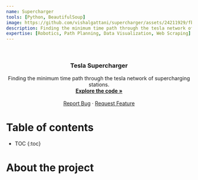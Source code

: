 ```yaml
---
name: Supercharger
tools: [Python, BeautifulSoup]
image: https://github.com/vishalgattani/supercharger/assets/24211929/fb7ed8a9-a423-4b82-9e17-6c8b44f2f813
description: Finding the minimum time path through the tesla network of supercharging stations.
expertise: [Robotics, Path Planning, Data Visualization, Web Scraping]
---
```


<!-- PROJECT LOGO -->
<br />
<div align="center">
<h3 align="center">Tesla Supercharger</h3>

  <p align="center">
    Finding the minimum time path through the tesla network of supercharging stations.
    <br />
    <a href="https://github.com/vishalgattani/supercharger"><strong>Explore the code »</strong></a>
    <br />
    <br />
    <a href="https://github.com/vishalgattani/supercharger/issues">Report Bug</a>
    ·
    <a href="https://github.com/vishalgattani/supercharger/issues">Request Feature</a>
  </p>
</div>



# Table of contents

* TOC
{:toc}

# About the project

<!-- <p align="center">
  <img width="1261" alt="supercharger" src="https://github.com/vishalgattani/supercharger/assets/24211929/0a34cde8-8acf-4f1a-af8c-440f88337e48">
</p> -->

<!-- <iframe width="900" height="800" frameborder="0" scrolling="no" src="//plotly.com/~vishalgattani/185.embed"></iframe> -->

<script src="https://cdn.plot.ly/plotly-latest.min.js"></script>
<div>                            <div id="fddcb4ce-9612-4daf-877e-7f1d77a14e05" class="plotly-graph-div" style="height:100%; width:100%;"></div>            <script type="text/javascript">                                    window.PLOTLYENV=window.PLOTLYENV || {};                                    if (document.getElementById("fddcb4ce-9612-4daf-877e-7f1d77a14e05")) {                    Plotly.newPlot(                        "fddcb4ce-9612-4daf-877e-7f1d77a14e05",                        [{"lat":[42.710356,40.544595,39.858702,43.592251,34.667629,35.108486,39.662265,43.623536,40.738399,38.877342,37.66976,38.249149,42.518715,39.040814,33.894227,32.726686,41.245823,43.102424,38.957778,40.277134,28.514873,30.181405,37.394181,45.70007,41.348503,45.64655,42.241125,34.850835,34.98737,33.79382,40.958869,40.66179,41.585206,35.174151,36.860525,29.112378,41.045431,46.729872,40.891909,36.61697,37.703163,38.017955,38.235578,44.347885,39.678111,38.993577,44.704537,43.109066,32.374263,40.32244,35.34075,33.741291,31.312424,41.57833,46.976918,32.135885,34.922962,36.835455,41.499616,33.52421,44.46286,38.642291,38.696385,37.14916,32.878773,29.827707,32.068583,32.760837,43.879042,41.080103,45.402786,47.192149,37.782622,29.140981,34.947013,33.485858,40.720352,39.541124,40.588118,35.901319,38.573122,39.77512,27.940665,44.105601,44.656089,48.509743,41.161085,42.236461,42.130914,27.31293,40.017517,37.963357,42.056357,37.5447,38.931919,35.9696,39.1481,41.760671,32.902166,33.921063,39.877253,35.505278,45.981226,42.460931,43.328388,38.837573,42.17434,38.900543,38.78216,40.957892,39.563776,41.519427,31.582287,42.895248,46.914375,43.979585,35.486585,43.886915,34.174754,37.405893,39.095382,44.964892,42.968675,33.986765,33.70275,32.833485,46.378836,43.12669,41.699048,39.137114,33.660784,37.02445,46.198035,40.195539,46.784467,39.443345,39.393663,36.165906,37.644519,39.00496,33.970281,39.268975,41.660517,26.77825,42.049602,35.191331,27.60089,45.83626,35.15396,30.423892,45.611941,41.041538,32.832466,36.289315,40.7999,40.683508,34.729509,38.069801,34.39359,32.274159,38.211962,34.614555,39.023876,28.766853,42.914231,31.448847,38.78799,29.690066,39.702238,40.06076,40.508562,37.593182,37.415328,36.748516,41.890872,40.68331,35.400105,36.913695,35.531428,39.92646,32.478594,36.766315,45.734046,35.140024,42.597887,38.366645,29.924286,30.199071,40.226408,32.949077,39.090758,47.708479,32.470885,28.617982,42.145542,39.605859,30.720702,30.266552,30.790734,36.167631,42.998817,24.72611,39.326258,42.243893,39.327438,36.612153,39.224642,35.972904,35.646451,41.781195,41.722672,46.009797,36.955196,34.238115,32.627837,33.673925,38.771208,40.415938,47.62957,37.126463,33.443011,33.498538,35.461664,40.726668,35.53859,47.116294,37.134167,33.231373,32.450591,40.146204,44.292984,34.849124,30.671556,39.552676,36.893583,40.778885,26.108605,43.485152,43.113878,26.485574,34.879736,44.804582,33.137098,41.907415,34.32753,32.943675,41.717337,33.421676,39.631467,30.716158,39.600831,36.60059,35.189016,45.15313,35.610678,44.957751,37.625618,42.838443,44.082607,33.931316,42.899615,41.310222,33.793198,44.03563,36.254143,36.945693,35.038644,29.108571,37.60878,41.313663,41.70995,35.850587,38.242676,40.41621,44.73704,37.394011,35.068595,44.77083,43.701129,42.295745,29.980687,40.303817,30.510908,40.179476,34.179106,44.782882,38.64082,38.80086,40.836301,39.489732,42.75625,35.226765,40.684466,38.4016,39.04438,34.113584,34.994625],"lon":[-73.819109,-74.334113,-84.277027,-116.27942,-79.002343,-106.612804,-75.692027,-72.3258949,-114.058998,-97.618699,-77.461414,-112.652524,-87.950428,-94.369265,-118.367407,-114.619093,-73.009059,-76.187446,-92.252761,-76.823255,-81.500189,-82.679605,-122.149858,-111.06329,-89.126115,-118.68198,-83.766522,-114.624329,-118.946272,-84.39713,-117.746501,-73.79282,-87.721114,-111.663194,-76.207467,-99.75208,-75.312237,-122.977392,-72.426995,-121.843973,-121.925304,-84.420664,-122.263886,-69.786042,-111.841003,-110.140513,-73.491829,-71.477768,-99.007197,-74.4869,-80.76579,-116.215029,-92.446436,-83.664593,-120.54162,-81.212853,-110.145558,-119.91058,-74.071324,-117.152568,-73.179308,-121.18813,-119.548525,-84.11385,-111.681694,-97.979685,-96.448248,-115.532486,-91.188428,-73.46135,-122.294371,-114.888901,-121.228683,-82.193938,-104.647997,-80.475763,-111.888712,-119.442336,-75.560089,-84.149634,-109.552368,-104.794648,-82.323525,-103.212569,-111.099022,-122.338681,-104.804955,-71.178325,-72.621435,-80.406743,-79.07712,-122.515699,-86.456352,-122.29011,-77.239564,-86.804159,-123.208604,-88.309184,-117.193699,-118.330074,-83.063448,-108.828094,-112.507161,-123.324124,-73.679992,-104.824889,-87.816626,-99.319142,-90.5329,-74.073976,-104.875651,-81.493146,-97.109152,-70.869299,-114.031924,-75.954114,-120.666378,-100.716887,-118.300803,-121.987945,-76.858319,-92.961249,-78.69568,-118.390162,-117.934297,-83.625813,-94.256378,-89.306829,-85.000326,-88.563468,-114.241801,-121.56535,-119.162687,-74.641375,-92.10232,-87.331737,-74.562619,-115.138655,-118.965499,-78.337848,-112.731503,-103.708626,-71.497242,-80.109586,-80.086345,-114.065592,-80.82286,-109.94341,-103.7226,-91.154637,-121.208249,-73.671661,-96.837638,-97.325935,-73.51524,-80.108327,-82.366353,-117.232243,-82.028798,-90.151048,-85.67319,-120.188432,-77.144352,-96.978988,-85.533057,-83.53221,-112.085173,-96.537727,-86.07959,-80.602742,-88.984738,-122.367483,-122.076575,-78.103517,-87.654214,-74.006508,-119.397796,-116.754463,-82.604495,-122.1984,-93.75437,-108.144266,-108.604932,-80.719776,-114.455249,-121.958136,-81.416018,-93.248782,-74.093572,-111.991933,-108.604325,-116.794283,-95.450473,-81.387995,-75.902081,-77.733324,-86.116677,-89.760156,-81.663625,-95.766044,-82.428935,-81.047912,-101.725107,-88.978895,-120.20741,-121.897995,-84.383507,-77.846845,-117.812644,-70.540289,-72.759717,-92.93137,-86.438854,-119.178084,-85.445105,-117.882412,-121.266149,-74.444713,-122.148073,-113.601737,-112.556876,-117.66309,-97.65144,-84.071932,-98.66012,-118.368328,-104.519352,-97.166412,-100.392455,-88.259828,-105.526325,-117.085459,-88.118644,-107.340171,-89.533986,-124.188383,-80.252444,-112.05205,-75.206857,-81.787149,-114.131562,-106.956345,-95.603229,-87.973023,-112.11846,-112.734081,-86.18863,-111.897331,-106.070818,-95.565944,-110.831666,-118.061916,-101.931467,-122.881254,-115.388014,-124.010966,-109.473842,-72.565798,-123.037458,-116.820082,-112.435248,-122.31731,-84.285394,-121.308473,-120.23792,-81.054651,-85.19593,-81.034603,-97.33314,-81.517018,-112.198576,-76.756116,-122.625023,-86.814089,-122.151999,-122.150347,-118.174576,-91.43711,-98.0445,-73.239226,-95.421547,-83.550529,-84.247841,-118.472135,-97.165632,-117.812306,-77.29633,-121.210529,-115.790859,-119.794179,-104.45267,-100.24836,-112.269008,-75.56489,-95.760267,-117.529427,-78.13567],"marker":{"autocolorscale":false,"cmax":194.0,"cmin":79.0,"color":[131.0,159.0,133.0,143.0,105.0,175.0,120.0,153.0,106.0,177.0,128.0,109.0,144.0,107.0,114.0,116.0,130.0,138.0,109.0,141.0,133.0,86.0,151.0,105.0,158.0,82.0,103.0,102.0,180.0,145.0,114.0,149.0,88.0,144.0,128.0,140.0,174.0,159.0,104.0,110.0,175.0,122.0,155.0,129.0,141.0,146.0,169.0,121.0,181.0,103.0,164.0,167.0,160.0,134.0,139.0,100.0,132.0,113.0,194.0,98.0,117.0,148.0,100.0,190.0,158.0,126.0,125.0,128.0,130.0,150.0,119.0,125.0,128.0,127.0,164.0,188.0,167.0,188.0,183.0,126.0,121.0,160.0,146.0,128.0,135.0,121.0,179.0,146.0,139.0,129.0,133.0,89.0,124.0,118.0,84.0,183.0,153.0,105.0,102.0,158.0,155.0,161.0,84.0,118.0,118.0,158.0,138.0,156.0,115.0,114.0,188.0,146.0,132.0,108.0,114.0,166.0,94.0,121.0,179.0,150.0,115.0,130.0,146.0,120.0,125.0,160.0,142.0,151.0,129.0,131.0,123.0,155.0,157.0,110.0,184.0,146.0,79.0,84.0,97.0,176.0,164.0,126.0,107.0,113.0,144.0,98.0,135.0,166.0,147.0,173.0,178.0,138.0,101.0,144.0,106.0,148.0,96.0,119.0,132.0,141.0,177.0,155.0,106.0,165.0,125.0,185.0,176.0,142.0,91.0,115.0,162.0,130.0,133.0,149.0,144.0,115.0,166.0,127.0,163.0,134.0,95.0,143.0,119.0,110.0,146.0,123.0,137.0,134.0,113.0,92.0,107.0,113.0,135.0,124.0,157.0,121.0,123.0,124.0,130.0,132.0,86.0,154.0,140.0,101.0,158.0,165.0,127.0,180.0,178.0,114.0,106.0,169.0,145.0,104.0,111.0,119.0,138.0,153.0,145.0,183.0,154.0,135.0,87.0,159.0,116.0,118.0,121.0,154.0,145.0,144.0,135.0,127.0,98.0,125.0,153.0,135.0,113.0,142.0,133.0,106.0,131.0,95.0,151.0,129.0,142.0,131.0,109.0,187.0,163.0,154.0,163.0,105.0,98.0,139.0,115.0,136.0,148.0,107.0,92.0,169.0,96.0,103.0,128.0,186.0,159.0,142.0,113.0,165.0,154.0,159.0,99.0,107.0,134.0,126.0,99.0,124.0,169.0,142.0,125.0,151.0,124.0,145.0,182.0,168.0,143.0,163.0,97.0,125.0,108.0,142.0,136.0,173.0,126.0,108.0,122.0,108.0,135.0],"colorbar":{"title":{"text":"Charging Rate"}},"opacity":0.75,"reversescale":false,"size":5},"mode":"markers","text":["Albany_NY","Edison_NJ","Dayton_OH","Boise_ID","Lumberton_NC","Albuquerque_NM","Newark_DE","West_Lebanon_NH","West_Wendover_NV","Salina_KS","Glen_Allen_VA","Beaver_UT","Pleasant_Prairie_WI","Independence_MO","Redondo_Beach_CA","Yuma_AZ","Milford_CT","Liverpool_NY","Columbia_MO","Harrisburg_PA","Turkey_Lake_FL","Lake_City_FL","Fremont_CA","Bozeman_MT","Peru_IL","Pendleton_OR","Ann_Arbor_MI","Needles_CA","Lebec_CA","Atlanta_GA","Winnemucca_NV","Queens_NY","Country_Club_Hills_IL","Flagstaff_AZ","Norfolk_VA","Uvalde_TX","Tannersville_PA","Centralia_WA","Southampton_NY","Seaside_CA","Dublin_CA","Lexington_KY","Napa_CA","Augusta_ME","Nephi_UT","Green_River_UT","Plattsburgh_NY","Hooksett_NH","Cisco_TX","Cranbury_NJ","Charlotte_NC","Indio_CA","Alexandria_LA","Maumee_OH","Ellensburg_WA","Savannah_GA","Holbrook_AZ","Fresno_CA","Newburgh_NY","Temecula_CA","South_Burlington_VT","Folsom_CA","Gardnerville_NV","London_KY","Casa_Grande_AZ","San_Marcos_TX","Corsicana_TX","El_Centro_CA","Onalaska_WI","Darien_CT","Sandy_OR","Superior_MT","Manteca_CA","Ocala_FL","Santa_Rosa_NM","Santee_SC","South_Salt_Lake_City_UT","Sparks_NV","Allentown_PA","Knoxville_TN","Moab_UT","Denver_CO","Brandon_FL","Rapid_City_SD","West_Yellowstone_MT","Burlington_WA","Cheyenne_WY","Dedham_MA","West_Springfield_MA","Port_St._Lucie_FL","Somerset_PA","San_Rafael_CA","St._Joseph_MI","San_Mateo_CA","Vienna_VA","Brentwood_TN","Ukiah_CA","Aurora_IL","San_Diego_CA","Hawthorne_CA","Grove_City_OH","Gallup_NM","Butte_MT","Grants_Pass_OR","Queensbury_NY","Colorado_Springs_CO","Highland_Park_IL","Hays_KS","St._Charles_MO","Paramus_NJ","Lone_Tree_CO","Cleveland_OH","Bellmead_TX","Seabrook_NH","Missoula_MT","Watertown_NY","Atascadero_CA","Murdo_SD","Burbank_CA","Sunnyvale_CA","Laurel_MD","Oakdale_MN","Buffalo_NY","Culver_City_CA","Fountain_Valley_CA","Macon_GA","Baxter_MN","Madison_WI","Angola_IN","Effingham_IL","Quartzsite_AZ","Gilroy_CA","Kennewick_WA","Hamilton_Township_NJ","Duluth_MN","Terre_Haute_IN","Egg_Harbor_Township_NJ","Las_Vegas_NV","Mammoth_Lakes_CA","Strasburg_VA","Wickenburg_AZ","Limon_CO","East_Greenwich_RI","Riviera_Beach_FL","Erie_PA","Kingman_AZ","Okeechobee_FL","Big_Timber_MT","Tucumcari_NM","Baton_Rouge_LA","The_Dalles_OR","Greenwich_CT","Dallas_TX","Perry_OK","Syosset_NY","Cranberry_PA","Greenville_SC","Tonopah_NV","Mountville_SC","Pearl_MS","Louisville_KY","Buellton_CA","Bethesda_MD","Victoria_TX","Grand_Rapids_MI","Tifton_GA","Richfield_UT","Columbus_TX","Indianapolis_IN","Triadelphia_WV","Normal_IL","Burlingame_CA","Mountain_View_CA","South_Hill_VA","Chicago_IL","Brooklyn_NY","Buttonwillow_CA","Beatty_NV","Asheville_NC","Corning_CA","Shreveport_LA","Farmington_NM","Billings_MT","Matthews_NC","Twin_Falls_ID","Vacaville_CA","St._Augustine_FL","Lake_Charles_LA","Tinton_Falls_NJ","Stanfield_AZ","Grand_Junction_CO","Coeur_d\'Alene_ID","Lindale_TX","Orlando_FL","Binghamton_NY","Hagerstown_MD","DeFuniak_Springs_FL","Slidell_LA","Kingsland_GA","Catoosa_OK","Port_Huron_MI","Marathon_FL","Goodland_KS","Cherry_Valley_IL","Truckee_CA","Monterey_CA","Blue_Ash_OH","Rocky_Mount_NC","Inyokern_CA","Sagamore_Beach_MA","West_Hartford_CT","Hinckley_MN","Bowling_Green_KY","Oxnard_CA","Auburn_AL","Costa_Mesa_CA","Roseville_CA","East_Brunswick_NJ","Bellevue_WA","St._George_UT","Buckeye_AZ","San_Juan_Capistrano_CA","Oklahoma_City_OK","Lima_OH","Weatherford_OK","Ritzville_WA","Trinidad_CO","Denton_TX","Sweetwater_TX","Champaign_IL","Gillette_WY","Barstow_CA","Mobile_AL","Glenwood_Springs_CO","Miner_MO","Eureka_CA","Plantation_FL","Idaho_Falls_ID","Utica_NY","Fort_Myers_FL","Yucca_AZ","Sheridan_WY","Sulphur_Springs_TX","Villa_Park_IL","Mayer_AZ","Gila_Bend_AZ","Mishawaka_IN","Tempe_AZ","Silverthorne_CO","Huntsville_TX","Price_UT","Lone_Pine_CA","Amarillo_TX","Woodburn_OR","Primm_NV","Lincoln_City_OR","Blanding_UT","Brattleboro_VT","Springfield_OR","Cabazon_CA","Pocatello_ID","Mt._Shasta_CA","Decatur_GA","Bend_OR","Coalinga_CA","Wytheville_VA","Chattanooga_TN","Port_Orange_FL","Wichita_KS","Macedonia_OH","Tremonton_UT","Plymouth_NC","Petaluma_CA","Lafayette_IN","Detroit_OR","Palo_Alto_CA","Mojave_CA","Eau_Claire_WI","Mitchell_SD","Lee_MA","Houston_TX","East_Liberty_OH","Tallahassee_FL","Lovelock_NV","Ardmore_OK","Baker_City_OR","Woodbridge_VA","Rocklin_CA","Elko_NV","Reno_NV","Lusk_WY","Shamrock_TX","Tooele_UT","Salisbury_MD","Topeka_KS","Rancho_Cucamonga_CA","Warsaw_NC"],"type":"scattergeo"}],                        {"geo":{"scope":"usa"},"mapbox":{"accesstoken":"pk.eyJ1IjoidmlzaGFsZ2F0dGFuaTEwIiwiYSI6ImNqazdvZjU1ajIwc24za241Ynp0b3FiMjIifQ.KOjDXUbj17uYUWgo_aFKQA","bearing":0},"showlegend":false,"template":{"data":{"barpolar":[{"marker":{"line":{"color":"#E5ECF6","width":0.5},"pattern":{"fillmode":"overlay","size":10,"solidity":0.2}},"type":"barpolar"}],"bar":[{"error_x":{"color":"#2a3f5f"},"error_y":{"color":"#2a3f5f"},"marker":{"line":{"color":"#E5ECF6","width":0.5},"pattern":{"fillmode":"overlay","size":10,"solidity":0.2}},"type":"bar"}],"carpet":[{"aaxis":{"endlinecolor":"#2a3f5f","gridcolor":"white","linecolor":"white","minorgridcolor":"white","startlinecolor":"#2a3f5f"},"baxis":{"endlinecolor":"#2a3f5f","gridcolor":"white","linecolor":"white","minorgridcolor":"white","startlinecolor":"#2a3f5f"},"type":"carpet"}],"choropleth":[{"colorbar":{"outlinewidth":0,"ticks":""},"type":"choropleth"}],"contourcarpet":[{"colorbar":{"outlinewidth":0,"ticks":""},"type":"contourcarpet"}],"contour":[{"colorbar":{"outlinewidth":0,"ticks":""},"colorscale":[[0.0,"#0d0887"],[0.1111111111111111,"#46039f"],[0.2222222222222222,"#7201a8"],[0.3333333333333333,"#9c179e"],[0.4444444444444444,"#bd3786"],[0.5555555555555556,"#d8576b"],[0.6666666666666666,"#ed7953"],[0.7777777777777778,"#fb9f3a"],[0.8888888888888888,"#fdca26"],[1.0,"#f0f921"]],"type":"contour"}],"heatmapgl":[{"colorbar":{"outlinewidth":0,"ticks":""},"colorscale":[[0.0,"#0d0887"],[0.1111111111111111,"#46039f"],[0.2222222222222222,"#7201a8"],[0.3333333333333333,"#9c179e"],[0.4444444444444444,"#bd3786"],[0.5555555555555556,"#d8576b"],[0.6666666666666666,"#ed7953"],[0.7777777777777778,"#fb9f3a"],[0.8888888888888888,"#fdca26"],[1.0,"#f0f921"]],"type":"heatmapgl"}],"heatmap":[{"colorbar":{"outlinewidth":0,"ticks":""},"colorscale":[[0.0,"#0d0887"],[0.1111111111111111,"#46039f"],[0.2222222222222222,"#7201a8"],[0.3333333333333333,"#9c179e"],[0.4444444444444444,"#bd3786"],[0.5555555555555556,"#d8576b"],[0.6666666666666666,"#ed7953"],[0.7777777777777778,"#fb9f3a"],[0.8888888888888888,"#fdca26"],[1.0,"#f0f921"]],"type":"heatmap"}],"histogram2dcontour":[{"colorbar":{"outlinewidth":0,"ticks":""},"colorscale":[[0.0,"#0d0887"],[0.1111111111111111,"#46039f"],[0.2222222222222222,"#7201a8"],[0.3333333333333333,"#9c179e"],[0.4444444444444444,"#bd3786"],[0.5555555555555556,"#d8576b"],[0.6666666666666666,"#ed7953"],[0.7777777777777778,"#fb9f3a"],[0.8888888888888888,"#fdca26"],[1.0,"#f0f921"]],"type":"histogram2dcontour"}],"histogram2d":[{"colorbar":{"outlinewidth":0,"ticks":""},"colorscale":[[0.0,"#0d0887"],[0.1111111111111111,"#46039f"],[0.2222222222222222,"#7201a8"],[0.3333333333333333,"#9c179e"],[0.4444444444444444,"#bd3786"],[0.5555555555555556,"#d8576b"],[0.6666666666666666,"#ed7953"],[0.7777777777777778,"#fb9f3a"],[0.8888888888888888,"#fdca26"],[1.0,"#f0f921"]],"type":"histogram2d"}],"histogram":[{"marker":{"pattern":{"fillmode":"overlay","size":10,"solidity":0.2}},"type":"histogram"}],"mesh3d":[{"colorbar":{"outlinewidth":0,"ticks":""},"type":"mesh3d"}],"parcoords":[{"line":{"colorbar":{"outlinewidth":0,"ticks":""}},"type":"parcoords"}],"pie":[{"automargin":true,"type":"pie"}],"scatter3d":[{"line":{"colorbar":{"outlinewidth":0,"ticks":""}},"marker":{"colorbar":{"outlinewidth":0,"ticks":""}},"type":"scatter3d"}],"scattercarpet":[{"marker":{"colorbar":{"outlinewidth":0,"ticks":""}},"type":"scattercarpet"}],"scattergeo":[{"marker":{"colorbar":{"outlinewidth":0,"ticks":""}},"type":"scattergeo"}],"scattergl":[{"marker":{"colorbar":{"outlinewidth":0,"ticks":""}},"type":"scattergl"}],"scattermapbox":[{"marker":{"colorbar":{"outlinewidth":0,"ticks":""}},"type":"scattermapbox"}],"scatterpolargl":[{"marker":{"colorbar":{"outlinewidth":0,"ticks":""}},"type":"scatterpolargl"}],"scatterpolar":[{"marker":{"colorbar":{"outlinewidth":0,"ticks":""}},"type":"scatterpolar"}],"scatter":[{"fillpattern":{"fillmode":"overlay","size":10,"solidity":0.2},"type":"scatter"}],"scatterternary":[{"marker":{"colorbar":{"outlinewidth":0,"ticks":""}},"type":"scatterternary"}],"surface":[{"colorbar":{"outlinewidth":0,"ticks":""},"colorscale":[[0.0,"#0d0887"],[0.1111111111111111,"#46039f"],[0.2222222222222222,"#7201a8"],[0.3333333333333333,"#9c179e"],[0.4444444444444444,"#bd3786"],[0.5555555555555556,"#d8576b"],[0.6666666666666666,"#ed7953"],[0.7777777777777778,"#fb9f3a"],[0.8888888888888888,"#fdca26"],[1.0,"#f0f921"]],"type":"surface"}],"table":[{"cells":{"fill":{"color":"#EBF0F8"},"line":{"color":"white"}},"header":{"fill":{"color":"#C8D4E3"},"line":{"color":"white"}},"type":"table"}]},"layout":{"annotationdefaults":{"arrowcolor":"#2a3f5f","arrowhead":0,"arrowwidth":1},"autotypenumbers":"strict","coloraxis":{"colorbar":{"outlinewidth":0,"ticks":""}},"colorscale":{"diverging":[[0,"#8e0152"],[0.1,"#c51b7d"],[0.2,"#de77ae"],[0.3,"#f1b6da"],[0.4,"#fde0ef"],[0.5,"#f7f7f7"],[0.6,"#e6f5d0"],[0.7,"#b8e186"],[0.8,"#7fbc41"],[0.9,"#4d9221"],[1,"#276419"]],"sequential":[[0.0,"#0d0887"],[0.1111111111111111,"#46039f"],[0.2222222222222222,"#7201a8"],[0.3333333333333333,"#9c179e"],[0.4444444444444444,"#bd3786"],[0.5555555555555556,"#d8576b"],[0.6666666666666666,"#ed7953"],[0.7777777777777778,"#fb9f3a"],[0.8888888888888888,"#fdca26"],[1.0,"#f0f921"]],"sequentialminus":[[0.0,"#0d0887"],[0.1111111111111111,"#46039f"],[0.2222222222222222,"#7201a8"],[0.3333333333333333,"#9c179e"],[0.4444444444444444,"#bd3786"],[0.5555555555555556,"#d8576b"],[0.6666666666666666,"#ed7953"],[0.7777777777777778,"#fb9f3a"],[0.8888888888888888,"#fdca26"],[1.0,"#f0f921"]]},"colorway":["#636efa","#EF553B","#00cc96","#ab63fa","#FFA15A","#19d3f3","#FF6692","#B6E880","#FF97FF","#FECB52"],"font":{"color":"#2a3f5f"},"geo":{"bgcolor":"white","lakecolor":"white","landcolor":"#E5ECF6","showlakes":true,"showland":true,"subunitcolor":"white"},"hoverlabel":{"align":"left"},"hovermode":"closest","mapbox":{"style":"light"},"paper_bgcolor":"white","plot_bgcolor":"#E5ECF6","polar":{"angularaxis":{"gridcolor":"white","linecolor":"white","ticks":""},"bgcolor":"#E5ECF6","radialaxis":{"gridcolor":"white","linecolor":"white","ticks":""}},"scene":{"xaxis":{"backgroundcolor":"#E5ECF6","gridcolor":"white","gridwidth":2,"linecolor":"white","showbackground":true,"ticks":"","zerolinecolor":"white"},"yaxis":{"backgroundcolor":"#E5ECF6","gridcolor":"white","gridwidth":2,"linecolor":"white","showbackground":true,"ticks":"","zerolinecolor":"white"},"zaxis":{"backgroundcolor":"#E5ECF6","gridcolor":"white","gridwidth":2,"linecolor":"white","showbackground":true,"ticks":"","zerolinecolor":"white"}},"shapedefaults":{"line":{"color":"#2a3f5f"}},"ternary":{"aaxis":{"gridcolor":"white","linecolor":"white","ticks":""},"baxis":{"gridcolor":"white","linecolor":"white","ticks":""},"bgcolor":"#E5ECF6","caxis":{"gridcolor":"white","linecolor":"white","ticks":""}},"title":{"x":0.05},"xaxis":{"automargin":true,"gridcolor":"white","linecolor":"white","ticks":"","title":{"standoff":15},"zerolinecolor":"white","zerolinewidth":2},"yaxis":{"automargin":true,"gridcolor":"white","linecolor":"white","ticks":"","title":{"standoff":15},"zerolinecolor":"white","zerolinewidth":2}}},"title":{"text":"Tesla Supercharger Network"}},                        {"responsive": true}                    )                };                            </script>        </div>

> Objective: Construct a search algorithm to find the minimum time path through the tesla network of supercharging stations. Each supercharger will refuel the vehicle at a different rate given in km/hr of charge time. Your route does not have to fully charge at every visited charger, so long as it never runs out of charge between two chargers. You should expect to need no more than 4-6 hours to solve this problem. We suggest implementing a quick brute force method before attempting to find an optimal routine.

This challenge requires to find out how to balance long driving distances accompanied by charging rates of multiple stations. Also, the generated path has to be valid between each charging station.

The challenge can be answered by dividing it into two separate problem sets:
1. How to find the shortest path with reasonable charging time?
2. How to optimally distribute the charging time at each station?

# Assumptions
1. The car begins at the start charger with a full charge of 320 kms.
2. The car travels at a constant speed of 105 km/hr along great circle routes between chargers.
3. The Earth is a sphere of radius 6356.752 kms.

# Methodology

## Shortest Path

Implemented an A-Star like algorithm with the cost heuristic to be as follows:

```python
heuristic = node.get_drivetimetoreach() + node.get_charge_time() + node.get_distancefromgoal()/velocity + 0.1*node.get_distancefromgoal()/node.get_charging_rate()
```

The neighboring nodes that are explored are only the ones that are within driving distance of the vehicle with the remaining fuel (distance) with or without full charge.

## Charging Optimality

If the distance to reach a neighboring node (which is not a goal node) is less than or equal to remaining fuel (distance), then there arises two possibilites:
1. Charge at current node if the charging rate is higher at current node i.e., charging time at current node will not be 0.
2. Charge at neighboring node if charging rate is lesser at current node i.e., charging time at current node will not be 0.

If the distance to reach a neighboring node (which is not a goal node) is greater than remaining fuel (distance), then there arises only one possibility:
1.  Charge at current node and proceed to the neigboring node.

# Results

<script src="https://cdn.plot.ly/plotly-latest.min.js"></script>
<div>                            <div id="b0b4c0d3-501b-4b43-b009-a836e189a63a" class="plotly-graph-div" style="height:100%; width:100%;"></div>            <script type="text/javascript">                                    window.PLOTLYENV=window.PLOTLYENV || {};                                    if (document.getElementById("b0b4c0d3-501b-4b43-b009-a836e189a63a")) {                    Plotly.newPlot(                        "b0b4c0d3-501b-4b43-b009-a836e189a63a",                        [{"lat":[41.22,43.63,43.69,43.8,43.75,44.28],"lon":[-95.84,-95.6,-93.36,-90.06,-87.75,-85.4],"marker":{"autocolorscale":false,"cmax":194.0,"cmin":79.0,"color":[165.0,108.0,92.0,138.0,116.0,111.0],"colorbar":{"title":{"text":"Charging Rate"}},"opacity":0.75,"reversescale":false,"size":5},"mode":"markers+lines","text":["Council_Bluffs_IA","Worthington_MN","Albert_Lea_MN","Mauston_WI","Sheboygan_WI","Cadillac_MI"],"type":"scattergeo"}],                        {"geo":{"scope":"usa"},"mapbox":{"accesstoken":"pk.eyJ1IjoidmlzaGFsZ2F0dGFuaTEwIiwiYSI6ImNqazdvZjU1ajIwc24za241Ynp0b3FiMjIifQ.KOjDXUbj17uYUWgo_aFKQA","bearing":0},"showlegend":false,"template":{"data":{"barpolar":[{"marker":{"line":{"color":"#E5ECF6","width":0.5},"pattern":{"fillmode":"overlay","size":10,"solidity":0.2}},"type":"barpolar"}],"bar":[{"error_x":{"color":"#2a3f5f"},"error_y":{"color":"#2a3f5f"},"marker":{"line":{"color":"#E5ECF6","width":0.5},"pattern":{"fillmode":"overlay","size":10,"solidity":0.2}},"type":"bar"}],"carpet":[{"aaxis":{"endlinecolor":"#2a3f5f","gridcolor":"white","linecolor":"white","minorgridcolor":"white","startlinecolor":"#2a3f5f"},"baxis":{"endlinecolor":"#2a3f5f","gridcolor":"white","linecolor":"white","minorgridcolor":"white","startlinecolor":"#2a3f5f"},"type":"carpet"}],"choropleth":[{"colorbar":{"outlinewidth":0,"ticks":""},"type":"choropleth"}],"contourcarpet":[{"colorbar":{"outlinewidth":0,"ticks":""},"type":"contourcarpet"}],"contour":[{"colorbar":{"outlinewidth":0,"ticks":""},"colorscale":[[0.0,"#0d0887"],[0.1111111111111111,"#46039f"],[0.2222222222222222,"#7201a8"],[0.3333333333333333,"#9c179e"],[0.4444444444444444,"#bd3786"],[0.5555555555555556,"#d8576b"],[0.6666666666666666,"#ed7953"],[0.7777777777777778,"#fb9f3a"],[0.8888888888888888,"#fdca26"],[1.0,"#f0f921"]],"type":"contour"}],"heatmapgl":[{"colorbar":{"outlinewidth":0,"ticks":""},"colorscale":[[0.0,"#0d0887"],[0.1111111111111111,"#46039f"],[0.2222222222222222,"#7201a8"],[0.3333333333333333,"#9c179e"],[0.4444444444444444,"#bd3786"],[0.5555555555555556,"#d8576b"],[0.6666666666666666,"#ed7953"],[0.7777777777777778,"#fb9f3a"],[0.8888888888888888,"#fdca26"],[1.0,"#f0f921"]],"type":"heatmapgl"}],"heatmap":[{"colorbar":{"outlinewidth":0,"ticks":""},"colorscale":[[0.0,"#0d0887"],[0.1111111111111111,"#46039f"],[0.2222222222222222,"#7201a8"],[0.3333333333333333,"#9c179e"],[0.4444444444444444,"#bd3786"],[0.5555555555555556,"#d8576b"],[0.6666666666666666,"#ed7953"],[0.7777777777777778,"#fb9f3a"],[0.8888888888888888,"#fdca26"],[1.0,"#f0f921"]],"type":"heatmap"}],"histogram2dcontour":[{"colorbar":{"outlinewidth":0,"ticks":""},"colorscale":[[0.0,"#0d0887"],[0.1111111111111111,"#46039f"],[0.2222222222222222,"#7201a8"],[0.3333333333333333,"#9c179e"],[0.4444444444444444,"#bd3786"],[0.5555555555555556,"#d8576b"],[0.6666666666666666,"#ed7953"],[0.7777777777777778,"#fb9f3a"],[0.8888888888888888,"#fdca26"],[1.0,"#f0f921"]],"type":"histogram2dcontour"}],"histogram2d":[{"colorbar":{"outlinewidth":0,"ticks":""},"colorscale":[[0.0,"#0d0887"],[0.1111111111111111,"#46039f"],[0.2222222222222222,"#7201a8"],[0.3333333333333333,"#9c179e"],[0.4444444444444444,"#bd3786"],[0.5555555555555556,"#d8576b"],[0.6666666666666666,"#ed7953"],[0.7777777777777778,"#fb9f3a"],[0.8888888888888888,"#fdca26"],[1.0,"#f0f921"]],"type":"histogram2d"}],"histogram":[{"marker":{"pattern":{"fillmode":"overlay","size":10,"solidity":0.2}},"type":"histogram"}],"mesh3d":[{"colorbar":{"outlinewidth":0,"ticks":""},"type":"mesh3d"}],"parcoords":[{"line":{"colorbar":{"outlinewidth":0,"ticks":""}},"type":"parcoords"}],"pie":[{"automargin":true,"type":"pie"}],"scatter3d":[{"line":{"colorbar":{"outlinewidth":0,"ticks":""}},"marker":{"colorbar":{"outlinewidth":0,"ticks":""}},"type":"scatter3d"}],"scattercarpet":[{"marker":{"colorbar":{"outlinewidth":0,"ticks":""}},"type":"scattercarpet"}],"scattergeo":[{"marker":{"colorbar":{"outlinewidth":0,"ticks":""}},"type":"scattergeo"}],"scattergl":[{"marker":{"colorbar":{"outlinewidth":0,"ticks":""}},"type":"scattergl"}],"scattermapbox":[{"marker":{"colorbar":{"outlinewidth":0,"ticks":""}},"type":"scattermapbox"}],"scatterpolargl":[{"marker":{"colorbar":{"outlinewidth":0,"ticks":""}},"type":"scatterpolargl"}],"scatterpolar":[{"marker":{"colorbar":{"outlinewidth":0,"ticks":""}},"type":"scatterpolar"}],"scatter":[{"fillpattern":{"fillmode":"overlay","size":10,"solidity":0.2},"type":"scatter"}],"scatterternary":[{"marker":{"colorbar":{"outlinewidth":0,"ticks":""}},"type":"scatterternary"}],"surface":[{"colorbar":{"outlinewidth":0,"ticks":""},"colorscale":[[0.0,"#0d0887"],[0.1111111111111111,"#46039f"],[0.2222222222222222,"#7201a8"],[0.3333333333333333,"#9c179e"],[0.4444444444444444,"#bd3786"],[0.5555555555555556,"#d8576b"],[0.6666666666666666,"#ed7953"],[0.7777777777777778,"#fb9f3a"],[0.8888888888888888,"#fdca26"],[1.0,"#f0f921"]],"type":"surface"}],"table":[{"cells":{"fill":{"color":"#EBF0F8"},"line":{"color":"white"}},"header":{"fill":{"color":"#C8D4E3"},"line":{"color":"white"}},"type":"table"}]},"layout":{"annotationdefaults":{"arrowcolor":"#2a3f5f","arrowhead":0,"arrowwidth":1},"autotypenumbers":"strict","coloraxis":{"colorbar":{"outlinewidth":0,"ticks":""}},"colorscale":{"diverging":[[0,"#8e0152"],[0.1,"#c51b7d"],[0.2,"#de77ae"],[0.3,"#f1b6da"],[0.4,"#fde0ef"],[0.5,"#f7f7f7"],[0.6,"#e6f5d0"],[0.7,"#b8e186"],[0.8,"#7fbc41"],[0.9,"#4d9221"],[1,"#276419"]],"sequential":[[0.0,"#0d0887"],[0.1111111111111111,"#46039f"],[0.2222222222222222,"#7201a8"],[0.3333333333333333,"#9c179e"],[0.4444444444444444,"#bd3786"],[0.5555555555555556,"#d8576b"],[0.6666666666666666,"#ed7953"],[0.7777777777777778,"#fb9f3a"],[0.8888888888888888,"#fdca26"],[1.0,"#f0f921"]],"sequentialminus":[[0.0,"#0d0887"],[0.1111111111111111,"#46039f"],[0.2222222222222222,"#7201a8"],[0.3333333333333333,"#9c179e"],[0.4444444444444444,"#bd3786"],[0.5555555555555556,"#d8576b"],[0.6666666666666666,"#ed7953"],[0.7777777777777778,"#fb9f3a"],[0.8888888888888888,"#fdca26"],[1.0,"#f0f921"]]},"colorway":["#636efa","#EF553B","#00cc96","#ab63fa","#FFA15A","#19d3f3","#FF6692","#B6E880","#FF97FF","#FECB52"],"font":{"color":"#2a3f5f"},"geo":{"bgcolor":"white","lakecolor":"white","landcolor":"#E5ECF6","showlakes":true,"showland":true,"subunitcolor":"white"},"hoverlabel":{"align":"left"},"hovermode":"closest","mapbox":{"style":"light"},"paper_bgcolor":"white","plot_bgcolor":"#E5ECF6","polar":{"angularaxis":{"gridcolor":"white","linecolor":"white","ticks":""},"bgcolor":"#E5ECF6","radialaxis":{"gridcolor":"white","linecolor":"white","ticks":""}},"scene":{"xaxis":{"backgroundcolor":"#E5ECF6","gridcolor":"white","gridwidth":2,"linecolor":"white","showbackground":true,"ticks":"","zerolinecolor":"white"},"yaxis":{"backgroundcolor":"#E5ECF6","gridcolor":"white","gridwidth":2,"linecolor":"white","showbackground":true,"ticks":"","zerolinecolor":"white"},"zaxis":{"backgroundcolor":"#E5ECF6","gridcolor":"white","gridwidth":2,"linecolor":"white","showbackground":true,"ticks":"","zerolinecolor":"white"}},"shapedefaults":{"line":{"color":"#2a3f5f"}},"ternary":{"aaxis":{"gridcolor":"white","linecolor":"white","ticks":""},"baxis":{"gridcolor":"white","linecolor":"white","ticks":""},"bgcolor":"#E5ECF6","caxis":{"gridcolor":"white","linecolor":"white","ticks":""}},"title":{"x":0.05},"xaxis":{"automargin":true,"gridcolor":"white","linecolor":"white","ticks":"","title":{"standoff":15},"zerolinecolor":"white","zerolinewidth":2},"yaxis":{"automargin":true,"gridcolor":"white","linecolor":"white","ticks":"","title":{"standoff":15},"zerolinecolor":"white","zerolinewidth":2}}},"title":{"text":"Tesla Supercharger Network"}},                        {"responsive": true}                    )                };                            </script>        </div>

<script src="https://cdn.plot.ly/plotly-latest.min.js"></script>
<div>                            <div id="6bb53630-236b-4f1c-84af-db275c8048ea" class="plotly-graph-div" style="height:100%; width:100%;"></div>            <script type="text/javascript">                                    window.PLOTLYENV=window.PLOTLYENV || {};                                    if (document.getElementById("6bb53630-236b-4f1c-84af-db275c8048ea")) {                    Plotly.newPlot(                        "6bb53630-236b-4f1c-84af-db275c8048ea",                        [{"lat":[42.710356,40.544595,39.858702,43.592251,34.667629,35.108486,39.662265,43.623536,40.738399,38.877342,37.66976,38.249149,42.518715,39.040814,33.894227,32.726686,41.245823,43.102424,38.957778,40.277134,28.514873,30.181405,37.394181,45.70007,41.348503,45.64655,42.241125,34.850835,34.98737,33.79382,40.958869,40.66179,41.585206,35.174151,36.860525,29.112378,41.045431,46.729872,40.891909,36.61697,37.703163,38.017955,38.235578,44.347885,39.678111,38.993577,44.704537,43.109066,32.374263,40.32244,35.34075,33.741291,31.312424,41.57833,46.976918,32.135885,34.922962,36.835455,41.499616,33.52421,44.46286,38.642291,38.696385,37.14916,32.878773,29.827707,32.068583,32.760837,43.879042,41.080103,45.402786,47.192149,37.782622,29.140981,34.947013,33.485858,40.720352,39.541124,40.588118,35.901319,38.573122,39.77512,27.940665,44.105601,44.656089,48.509743,41.161085,42.236461,42.130914,27.31293,40.017517,37.963357,42.056357,37.5447,38.931919,35.9696,39.1481,41.760671,32.902166,33.921063,39.877253,35.505278,45.981226,42.460931,43.328388,38.837573,42.17434,38.900543,38.78216,40.957892,39.563776,41.519427,31.582287,42.895248,46.914375,43.979585,35.486585,43.886915,34.174754,37.405893,39.095382,44.964892,42.968675,33.986765,33.70275,32.833485,46.378836,43.12669,41.699048,39.137114,33.660784,37.02445,46.198035,40.195539,46.784467,39.443345,39.393663,36.165906,37.644519,39.00496,33.970281,39.268975,41.660517,26.77825,42.049602,35.191331,27.60089,45.83626,35.15396,30.423892,45.611941,41.041538,32.832466,36.289315,40.7999,40.683508,34.729509,38.069801,34.39359,32.274159,38.211962,34.614555,39.023876,28.766853,42.914231,31.448847,38.78799,29.690066,39.702238,40.06076,40.508562,37.593182,37.415328,36.748516,41.890872,40.68331,35.400105,36.913695,35.531428,39.92646,32.478594,36.766315,45.734046,35.140024,42.597887,38.366645,29.924286,30.199071,40.226408,32.949077,39.090758,47.708479,32.470885,28.617982,42.145542,39.605859,30.720702,30.266552,30.790734,36.167631,42.998817,24.72611,39.326258,42.243893,39.327438,36.612153,39.224642,35.972904,35.646451,41.781195,41.722672,46.009797,36.955196,34.238115,32.627837,33.673925,38.771208,40.415938,47.62957,37.126463,33.443011,33.498538,35.461664,40.726668,35.53859,47.116294,37.134167,33.231373,32.450591,40.146204,44.292984,34.849124,30.671556,39.552676,36.893583,40.778885,26.108605,43.485152,43.113878,26.485574,34.879736,44.804582,33.137098,41.907415,34.32753,32.943675,41.717337,33.421676,39.631467,30.716158,39.600831,36.60059,35.189016,45.15313,35.610678,44.957751,37.625618,42.838443,44.082607,33.931316,42.899615,41.310222,33.793198,44.03563,36.254143,36.945693,35.038644,29.108571,37.60878,41.313663,41.70995,35.850587,38.242676,40.41621,44.73704,37.394011,35.068595,44.77083,43.701129,42.295745,29.980687,40.303817,30.510908,40.179476,34.179106,44.782882,38.64082,38.80086,40.836301,39.489732,42.75625,35.226765,40.684466,38.4016,39.04438,34.113584,34.994625],"lon":[-73.819109,-74.334113,-84.277027,-116.27942,-79.002343,-106.612804,-75.692027,-72.3258949,-114.058998,-97.618699,-77.461414,-112.652524,-87.950428,-94.369265,-118.367407,-114.619093,-73.009059,-76.187446,-92.252761,-76.823255,-81.500189,-82.679605,-122.149858,-111.06329,-89.126115,-118.68198,-83.766522,-114.624329,-118.946272,-84.39713,-117.746501,-73.79282,-87.721114,-111.663194,-76.207467,-99.75208,-75.312237,-122.977392,-72.426995,-121.843973,-121.925304,-84.420664,-122.263886,-69.786042,-111.841003,-110.140513,-73.491829,-71.477768,-99.007197,-74.4869,-80.76579,-116.215029,-92.446436,-83.664593,-120.54162,-81.212853,-110.145558,-119.91058,-74.071324,-117.152568,-73.179308,-121.18813,-119.548525,-84.11385,-111.681694,-97.979685,-96.448248,-115.532486,-91.188428,-73.46135,-122.294371,-114.888901,-121.228683,-82.193938,-104.647997,-80.475763,-111.888712,-119.442336,-75.560089,-84.149634,-109.552368,-104.794648,-82.323525,-103.212569,-111.099022,-122.338681,-104.804955,-71.178325,-72.621435,-80.406743,-79.07712,-122.515699,-86.456352,-122.29011,-77.239564,-86.804159,-123.208604,-88.309184,-117.193699,-118.330074,-83.063448,-108.828094,-112.507161,-123.324124,-73.679992,-104.824889,-87.816626,-99.319142,-90.5329,-74.073976,-104.875651,-81.493146,-97.109152,-70.869299,-114.031924,-75.954114,-120.666378,-100.716887,-118.300803,-121.987945,-76.858319,-92.961249,-78.69568,-118.390162,-117.934297,-83.625813,-94.256378,-89.306829,-85.000326,-88.563468,-114.241801,-121.56535,-119.162687,-74.641375,-92.10232,-87.331737,-74.562619,-115.138655,-118.965499,-78.337848,-112.731503,-103.708626,-71.497242,-80.109586,-80.086345,-114.065592,-80.82286,-109.94341,-103.7226,-91.154637,-121.208249,-73.671661,-96.837638,-97.325935,-73.51524,-80.108327,-82.366353,-117.232243,-82.028798,-90.151048,-85.67319,-120.188432,-77.144352,-96.978988,-85.533057,-83.53221,-112.085173,-96.537727,-86.07959,-80.602742,-88.984738,-122.367483,-122.076575,-78.103517,-87.654214,-74.006508,-119.397796,-116.754463,-82.604495,-122.1984,-93.75437,-108.144266,-108.604932,-80.719776,-114.455249,-121.958136,-81.416018,-93.248782,-74.093572,-111.991933,-108.604325,-116.794283,-95.450473,-81.387995,-75.902081,-77.733324,-86.116677,-89.760156,-81.663625,-95.766044,-82.428935,-81.047912,-101.725107,-88.978895,-120.20741,-121.897995,-84.383507,-77.846845,-117.812644,-70.540289,-72.759717,-92.93137,-86.438854,-119.178084,-85.445105,-117.882412,-121.266149,-74.444713,-122.148073,-113.601737,-112.556876,-117.66309,-97.65144,-84.071932,-98.66012,-118.368328,-104.519352,-97.166412,-100.392455,-88.259828,-105.526325,-117.085459,-88.118644,-107.340171,-89.533986,-124.188383,-80.252444,-112.05205,-75.206857,-81.787149,-114.131562,-106.956345,-95.603229,-87.973023,-112.11846,-112.734081,-86.18863,-111.897331,-106.070818,-95.565944,-110.831666,-118.061916,-101.931467,-122.881254,-115.388014,-124.010966,-109.473842,-72.565798,-123.037458,-116.820082,-112.435248,-122.31731,-84.285394,-121.308473,-120.23792,-81.054651,-85.19593,-81.034603,-97.33314,-81.517018,-112.198576,-76.756116,-122.625023,-86.814089,-122.151999,-122.150347,-118.174576,-91.43711,-98.0445,-73.239226,-95.421547,-83.550529,-84.247841,-118.472135,-97.165632,-117.812306,-77.29633,-121.210529,-115.790859,-119.794179,-104.45267,-100.24836,-112.269008,-75.56489,-95.760267,-117.529427,-78.13567],"marker":{"allowoverlap":true,"cmax":194.0,"cmin":79.0,"size":5,"symbol":["fuel","fuel","fuel","fuel","fuel","fuel","fuel","fuel","fuel","fuel","fuel","fuel","fuel","fuel","fuel","fuel","fuel","fuel","fuel","fuel","fuel","fuel","fuel","fuel","fuel","fuel","fuel","fuel","fuel","fuel","fuel","fuel","fuel","fuel","fuel","fuel","fuel","fuel","fuel","fuel","fuel","fuel","fuel","fuel","fuel","fuel","fuel","fuel","fuel","fuel","fuel","fuel","fuel","fuel","fuel","fuel","fuel","fuel","fuel","fuel","fuel","fuel","fuel","fuel","fuel","fuel","fuel","fuel","fuel","fuel","fuel","fuel","fuel","fuel","fuel","fuel","fuel","fuel","fuel","fuel","fuel","fuel","fuel","fuel","fuel","fuel","fuel","fuel","fuel","fuel","fuel","fuel","fuel","fuel","fuel","fuel","fuel","fuel","fuel","fuel","fuel","fuel","fuel","fuel","fuel","fuel","fuel","fuel","fuel","fuel","fuel","fuel","fuel","fuel","fuel","fuel","fuel","fuel","fuel","fuel","fuel","fuel","fuel","fuel","fuel","fuel","fuel","fuel","fuel","fuel","fuel","fuel","fuel","fuel","fuel","fuel","fuel","fuel","fuel","fuel","fuel","fuel","fuel","fuel","fuel","fuel","fuel","fuel","fuel","fuel","fuel","fuel","fuel","fuel","fuel","fuel","fuel","fuel","fuel","fuel","fuel","fuel","fuel","fuel","fuel","fuel","fuel","fuel","fuel","fuel","fuel","fuel","fuel","fuel","fuel","fuel","fuel","fuel","fuel","fuel","fuel","fuel","fuel","fuel","fuel","fuel","fuel","fuel","fuel","fuel","fuel","fuel","fuel","fuel","fuel","fuel","fuel","fuel","fuel","fuel","fuel","fuel","fuel","fuel","fuel","fuel","fuel","fuel","fuel","fuel","fuel","fuel","fuel","fuel","fuel","fuel","fuel","fuel","fuel","fuel","fuel","fuel","fuel","fuel","fuel","fuel","fuel","fuel","fuel","fuel","fuel","fuel","fuel","fuel","fuel","fuel","fuel","fuel","fuel","fuel","fuel","fuel","fuel","fuel","fuel","fuel","fuel","fuel","fuel","fuel","fuel","fuel","fuel","fuel","fuel","fuel","fuel","fuel","fuel","fuel","fuel","fuel","fuel","fuel","fuel","fuel","fuel","fuel","fuel","fuel","fuel","fuel","fuel","fuel","fuel","fuel","fuel","fuel","fuel","fuel","fuel","fuel","fuel","fuel","fuel","fuel","fuel","fuel","fuel","fuel","fuel","fuel","fuel","fuel","fuel","fuel","fuel"]},"mode":"markers","name":"Station","showlegend":false,"text":["Council_Bluffs_IA","Worthington_MN","Albert_Lea_MN","Mauston_WI","Sheboygan_WI","Cadillac_MI"],"type":"scattermapbox"},{"lat":[41.22,43.63,43.69,43.8,43.75,44.28],"lon":[-95.84,-95.6,-93.36,-90.06,-87.75,-85.4],"marker":{"allowoverlap":true,"size":8,"symbol":["fuel","fuel","fuel","fuel","fuel","fuel"]},"mode":"markers+lines","name":"Station","showlegend":false,"text":["Council_Bluffs_IA","Worthington_MN","Albert_Lea_MN","Mauston_WI","Sheboygan_WI","Cadillac_MI"],"type":"scattermapbox"}],                        {"geo":{"scope":"usa"},"mapbox":{"accesstoken":"pk.eyJ1IjoidmlzaGFsZ2F0dGFuaTEwIiwiYSI6ImNqazdvZjU1ajIwc24za241Ynp0b3FiMjIifQ.KOjDXUbj17uYUWgo_aFKQA","bearing":0,"center":{"lat":38.92,"lon":-99.3},"pitch":0,"zoom":2.5},"showlegend":false,"template":{"data":{"barpolar":[{"marker":{"line":{"color":"#E5ECF6","width":0.5},"pattern":{"fillmode":"overlay","size":10,"solidity":0.2}},"type":"barpolar"}],"bar":[{"error_x":{"color":"#2a3f5f"},"error_y":{"color":"#2a3f5f"},"marker":{"line":{"color":"#E5ECF6","width":0.5},"pattern":{"fillmode":"overlay","size":10,"solidity":0.2}},"type":"bar"}],"carpet":[{"aaxis":{"endlinecolor":"#2a3f5f","gridcolor":"white","linecolor":"white","minorgridcolor":"white","startlinecolor":"#2a3f5f"},"baxis":{"endlinecolor":"#2a3f5f","gridcolor":"white","linecolor":"white","minorgridcolor":"white","startlinecolor":"#2a3f5f"},"type":"carpet"}],"choropleth":[{"colorbar":{"outlinewidth":0,"ticks":""},"type":"choropleth"}],"contourcarpet":[{"colorbar":{"outlinewidth":0,"ticks":""},"type":"contourcarpet"}],"contour":[{"colorbar":{"outlinewidth":0,"ticks":""},"colorscale":[[0.0,"#0d0887"],[0.1111111111111111,"#46039f"],[0.2222222222222222,"#7201a8"],[0.3333333333333333,"#9c179e"],[0.4444444444444444,"#bd3786"],[0.5555555555555556,"#d8576b"],[0.6666666666666666,"#ed7953"],[0.7777777777777778,"#fb9f3a"],[0.8888888888888888,"#fdca26"],[1.0,"#f0f921"]],"type":"contour"}],"heatmapgl":[{"colorbar":{"outlinewidth":0,"ticks":""},"colorscale":[[0.0,"#0d0887"],[0.1111111111111111,"#46039f"],[0.2222222222222222,"#7201a8"],[0.3333333333333333,"#9c179e"],[0.4444444444444444,"#bd3786"],[0.5555555555555556,"#d8576b"],[0.6666666666666666,"#ed7953"],[0.7777777777777778,"#fb9f3a"],[0.8888888888888888,"#fdca26"],[1.0,"#f0f921"]],"type":"heatmapgl"}],"heatmap":[{"colorbar":{"outlinewidth":0,"ticks":""},"colorscale":[[0.0,"#0d0887"],[0.1111111111111111,"#46039f"],[0.2222222222222222,"#7201a8"],[0.3333333333333333,"#9c179e"],[0.4444444444444444,"#bd3786"],[0.5555555555555556,"#d8576b"],[0.6666666666666666,"#ed7953"],[0.7777777777777778,"#fb9f3a"],[0.8888888888888888,"#fdca26"],[1.0,"#f0f921"]],"type":"heatmap"}],"histogram2dcontour":[{"colorbar":{"outlinewidth":0,"ticks":""},"colorscale":[[0.0,"#0d0887"],[0.1111111111111111,"#46039f"],[0.2222222222222222,"#7201a8"],[0.3333333333333333,"#9c179e"],[0.4444444444444444,"#bd3786"],[0.5555555555555556,"#d8576b"],[0.6666666666666666,"#ed7953"],[0.7777777777777778,"#fb9f3a"],[0.8888888888888888,"#fdca26"],[1.0,"#f0f921"]],"type":"histogram2dcontour"}],"histogram2d":[{"colorbar":{"outlinewidth":0,"ticks":""},"colorscale":[[0.0,"#0d0887"],[0.1111111111111111,"#46039f"],[0.2222222222222222,"#7201a8"],[0.3333333333333333,"#9c179e"],[0.4444444444444444,"#bd3786"],[0.5555555555555556,"#d8576b"],[0.6666666666666666,"#ed7953"],[0.7777777777777778,"#fb9f3a"],[0.8888888888888888,"#fdca26"],[1.0,"#f0f921"]],"type":"histogram2d"}],"histogram":[{"marker":{"pattern":{"fillmode":"overlay","size":10,"solidity":0.2}},"type":"histogram"}],"mesh3d":[{"colorbar":{"outlinewidth":0,"ticks":""},"type":"mesh3d"}],"parcoords":[{"line":{"colorbar":{"outlinewidth":0,"ticks":""}},"type":"parcoords"}],"pie":[{"automargin":true,"type":"pie"}],"scatter3d":[{"line":{"colorbar":{"outlinewidth":0,"ticks":""}},"marker":{"colorbar":{"outlinewidth":0,"ticks":""}},"type":"scatter3d"}],"scattercarpet":[{"marker":{"colorbar":{"outlinewidth":0,"ticks":""}},"type":"scattercarpet"}],"scattergeo":[{"marker":{"colorbar":{"outlinewidth":0,"ticks":""}},"type":"scattergeo"}],"scattergl":[{"marker":{"colorbar":{"outlinewidth":0,"ticks":""}},"type":"scattergl"}],"scattermapbox":[{"marker":{"colorbar":{"outlinewidth":0,"ticks":""}},"type":"scattermapbox"}],"scatterpolargl":[{"marker":{"colorbar":{"outlinewidth":0,"ticks":""}},"type":"scatterpolargl"}],"scatterpolar":[{"marker":{"colorbar":{"outlinewidth":0,"ticks":""}},"type":"scatterpolar"}],"scatter":[{"fillpattern":{"fillmode":"overlay","size":10,"solidity":0.2},"type":"scatter"}],"scatterternary":[{"marker":{"colorbar":{"outlinewidth":0,"ticks":""}},"type":"scatterternary"}],"surface":[{"colorbar":{"outlinewidth":0,"ticks":""},"colorscale":[[0.0,"#0d0887"],[0.1111111111111111,"#46039f"],[0.2222222222222222,"#7201a8"],[0.3333333333333333,"#9c179e"],[0.4444444444444444,"#bd3786"],[0.5555555555555556,"#d8576b"],[0.6666666666666666,"#ed7953"],[0.7777777777777778,"#fb9f3a"],[0.8888888888888888,"#fdca26"],[1.0,"#f0f921"]],"type":"surface"}],"table":[{"cells":{"fill":{"color":"#EBF0F8"},"line":{"color":"white"}},"header":{"fill":{"color":"#C8D4E3"},"line":{"color":"white"}},"type":"table"}]},"layout":{"annotationdefaults":{"arrowcolor":"#2a3f5f","arrowhead":0,"arrowwidth":1},"autotypenumbers":"strict","coloraxis":{"colorbar":{"outlinewidth":0,"ticks":""}},"colorscale":{"diverging":[[0,"#8e0152"],[0.1,"#c51b7d"],[0.2,"#de77ae"],[0.3,"#f1b6da"],[0.4,"#fde0ef"],[0.5,"#f7f7f7"],[0.6,"#e6f5d0"],[0.7,"#b8e186"],[0.8,"#7fbc41"],[0.9,"#4d9221"],[1,"#276419"]],"sequential":[[0.0,"#0d0887"],[0.1111111111111111,"#46039f"],[0.2222222222222222,"#7201a8"],[0.3333333333333333,"#9c179e"],[0.4444444444444444,"#bd3786"],[0.5555555555555556,"#d8576b"],[0.6666666666666666,"#ed7953"],[0.7777777777777778,"#fb9f3a"],[0.8888888888888888,"#fdca26"],[1.0,"#f0f921"]],"sequentialminus":[[0.0,"#0d0887"],[0.1111111111111111,"#46039f"],[0.2222222222222222,"#7201a8"],[0.3333333333333333,"#9c179e"],[0.4444444444444444,"#bd3786"],[0.5555555555555556,"#d8576b"],[0.6666666666666666,"#ed7953"],[0.7777777777777778,"#fb9f3a"],[0.8888888888888888,"#fdca26"],[1.0,"#f0f921"]]},"colorway":["#636efa","#EF553B","#00cc96","#ab63fa","#FFA15A","#19d3f3","#FF6692","#B6E880","#FF97FF","#FECB52"],"font":{"color":"#2a3f5f"},"geo":{"bgcolor":"white","lakecolor":"white","landcolor":"#E5ECF6","showlakes":true,"showland":true,"subunitcolor":"white"},"hoverlabel":{"align":"left"},"hovermode":"closest","mapbox":{"style":"light"},"paper_bgcolor":"white","plot_bgcolor":"#E5ECF6","polar":{"angularaxis":{"gridcolor":"white","linecolor":"white","ticks":""},"bgcolor":"#E5ECF6","radialaxis":{"gridcolor":"white","linecolor":"white","ticks":""}},"scene":{"xaxis":{"backgroundcolor":"#E5ECF6","gridcolor":"white","gridwidth":2,"linecolor":"white","showbackground":true,"ticks":"","zerolinecolor":"white"},"yaxis":{"backgroundcolor":"#E5ECF6","gridcolor":"white","gridwidth":2,"linecolor":"white","showbackground":true,"ticks":"","zerolinecolor":"white"},"zaxis":{"backgroundcolor":"#E5ECF6","gridcolor":"white","gridwidth":2,"linecolor":"white","showbackground":true,"ticks":"","zerolinecolor":"white"}},"shapedefaults":{"line":{"color":"#2a3f5f"}},"ternary":{"aaxis":{"gridcolor":"white","linecolor":"white","ticks":""},"baxis":{"gridcolor":"white","linecolor":"white","ticks":""},"bgcolor":"#E5ECF6","caxis":{"gridcolor":"white","linecolor":"white","ticks":""}},"title":{"x":0.05},"xaxis":{"automargin":true,"gridcolor":"white","linecolor":"white","ticks":"","title":{"standoff":15},"zerolinecolor":"white","zerolinewidth":2},"yaxis":{"automargin":true,"gridcolor":"white","linecolor":"white","ticks":"","title":{"standoff":15},"zerolinecolor":"white","zerolinewidth":2}}},"title":{"text":"Tesla Supercharger Optimized Path from Council Bluffs IA to Cadillac MI"}},                        {"responsive": true}                    )                };                            </script>        </div>'

